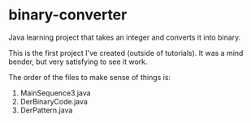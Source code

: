 # binary-converter
Java learning project that takes an integer and converts it into binary.

This is the first project I've created (outside of tutorials). It was a mind bender, but very satisfying to see it work.

The order of the files to make sense of things is:
1. MainSequence3.java
2. DerBinaryCode.java
3. DerPattern.java
